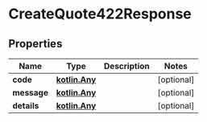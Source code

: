
# CreateQuote422Response

## Properties
| Name | Type | Description | Notes |
| ------------ | ------------- | ------------- | ------------- |
| **code** | [**kotlin.Any**](.md) |  |  [optional] |
| **message** | [**kotlin.Any**](.md) |  |  [optional] |
| **details** | [**kotlin.Any**](.md) |  |  [optional] |



